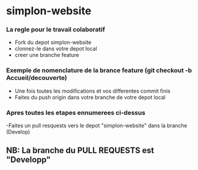 # simplon-website
### La regle pour le travail colaboratif
- Fork du depot simplon-website
- clonnez-le dans votre depot local
- creer une branche feature
### Exemple de nomenclature de la brance feature (git checkout -b Accueil/decouverte)
- Une fois toutes les modifications et vos differentes commit finis
- Faites du push origin dans votre branche de votre depot local
### Apres toutes les etapes ennumerees ci-dessus
-Faites un pull resquests vers le depot "simplon-website" dans la branche (Develop)
## NB: La branche du PULL REQUESTS est "Developp"

